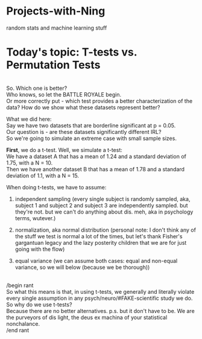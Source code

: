 # Projects-with-Ning
random stats and machine learning stuff

# Today's topic: T-tests vs. Permutation Tests

<br />So. Which one is better?
<br />Who knows, so let the BATTLE ROYALE begin.
<br />Or more correctly put - which test provides a better characterization of the data? How do we show what these datasets represent better?

What we did here:
<br />Say we have two datasets that are borderline significant at p = 0.05.
<br />Our question is - are these datasets significantly different IRL?
<br />So we're going to simulate an extreme case with small sample sizes. 

**First**, we do a t-test. Well, we simulate a t-test:
<br />We have a dataset A that has a mean of 1.24 and a standard deviation of 1.75, with a N = 10.
<br />Then we have another dataset B that has a mean of 1.78 and a standard deviation of 1.1, with a N = 15.

When doing t-tests, we have to assume:

1. independent sampling (every single subject is randomly sampled, aka, subject 1 and subject 2 and subject 3 are independently sampled. but they're not. but we can't do anything about dis. meh, aka in psychology terms, wutever.)

2. normalization, aka normal distribution (personal note: I don't think any of the stuff we test is normal a lot of the times, but let's thank Fisher's gargantuan legacy and the lazy posterity children that we are for just going with the flow)

3. equal variance (we can assume both cases: equal and non-equal variance, so we will below (because we be thorough))

<br />/begin rant
<br />So what this means is that, in using t-tests, we generally and literally violate every single assumption in any psych/neuro/#FAKE-scientific study we do. 
<br />So why do we use t-tests?
<br />Because there are no better alternatives. p.s. but it don't have to be. We are the purveyors of dis light, the deus ex machina of your statistical nonchalance.
<br />/end rant

